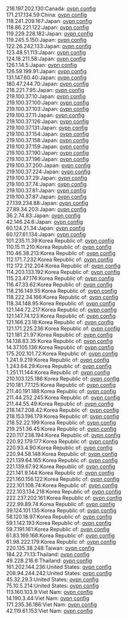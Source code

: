 216.197.202.130:Canada: [ovpn config](vpn/216_197_202_130.ovpn)  
171.217.134.59:China: [ovpn config](vpn/171_217_134_59.ovpn)  
118.241.209.167:Japan: [ovpn config](vpn/118_241_209_167.ovpn)  
118.86.221.122:Japan: [ovpn config](vpn/118_86_221_122.ovpn)  
119.229.228.182:Japan: [ovpn config](vpn/119_229_228_182.ovpn)  
119.245.5.150:Japan: [ovpn config](vpn/119_245_5_150.ovpn)  
122.26.242.133:Japan: [ovpn config](vpn/122_26_242_133.ovpn)  
123.48.51.113:Japan: [ovpn config](vpn/123_48_51_113.ovpn)  
124.18.211.58:Japan: [ovpn config](vpn/124_18_211_58.ovpn)  
126.1.14.5:Japan: [ovpn config](vpn/126_1_14_5.ovpn)  
126.59.199.91:Japan: [ovpn config](vpn/126_59_199_91.ovpn)  
131.147.60.40:Japan: [ovpn config](vpn/131_147_60_40.ovpn)  
180.47.244.70:Japan: [ovpn config](vpn/180_47_244_70.ovpn)  
218.221.7.95:Japan: [ovpn config](vpn/218_221_7_95.ovpn)  
219.100.37.10:Japan: [ovpn config](vpn/219_100_37_10.ovpn)  
219.100.37.100:Japan: [ovpn config](vpn/219_100_37_100.ovpn)  
219.100.37.103:Japan: [ovpn config](vpn/219_100_37_103.ovpn)  
219.100.37.11:Japan: [ovpn config](vpn/219_100_37_11.ovpn)  
219.100.37.126:Japan: [ovpn config](vpn/219_100_37_126.ovpn)  
219.100.37.131:Japan: [ovpn config](vpn/219_100_37_131.ovpn)  
219.100.37.154:Japan: [ovpn config](vpn/219_100_37_154.ovpn)  
219.100.37.158:Japan: [ovpn config](vpn/219_100_37_158.ovpn)  
219.100.37.159:Japan: [ovpn config](vpn/219_100_37_159.ovpn)  
219.100.37.190:Japan: [ovpn config](vpn/219_100_37_190.ovpn)  
219.100.37.196:Japan: [ovpn config](vpn/219_100_37_196.ovpn)  
219.100.37.200:Japan: [ovpn config](vpn/219_100_37_200.ovpn)  
219.100.37.224:Japan: [ovpn config](vpn/219_100_37_224.ovpn)  
219.100.37.29:Japan: [ovpn config](vpn/219_100_37_29.ovpn)  
219.100.37.74:Japan: [ovpn config](vpn/219_100_37_74.ovpn)  
219.100.37.81:Japan: [ovpn config](vpn/219_100_37_81.ovpn)  
219.100.37.87:Japan: [ovpn config](vpn/219_100_37_87.ovpn)  
27.139.234.88:Japan: [ovpn config](vpn/27_139_234_88.ovpn)  
27.89.34.203:Japan: [ovpn config](vpn/27_89_34_203.ovpn)  
36.2.74.83:Japan: [ovpn config](vpn/36_2_74_83.ovpn)  
42.146.24.6:Japan: [ovpn config](vpn/42_146_24_6.ovpn)  
60.124.21.34:Japan: [ovpn config](vpn/60_124_21_34.ovpn)  
60.127.61.134:Japan: [ovpn config](vpn/60_127_61_134.ovpn)  
101.235.11.39:Korea Republic of: [ovpn config](vpn/101_235_11_39.ovpn)  
110.15.11.210:Korea Republic of: [ovpn config](vpn/110_15_11_210.ovpn)  
110.46.38.213:Korea Republic of: [ovpn config](vpn/110_46_38_213.ovpn)  
112.171.7.232:Korea Republic of: [ovpn config](vpn/112_171_7_232.ovpn)  
112.172.212.204:Korea Republic of: [ovpn config](vpn/112_172_212_204.ovpn)  
114.203.133.192:Korea Republic of: [ovpn config](vpn/114_203_133_192.ovpn)  
115.23.47.176:Korea Republic of: [ovpn config](vpn/115_23_47_176.ovpn)  
116.47.33.62:Korea Republic of: [ovpn config](vpn/116_47_33_62.ovpn)  
118.216.149.55:Korea Republic of: [ovpn config](vpn/118_216_149_55.ovpn)  
118.222.34.166:Korea Republic of: [ovpn config](vpn/118_222_34_166.ovpn)  
118.34.148.95:Korea Republic of: [ovpn config](vpn/118_34_148_95.ovpn)  
121.144.72.217:Korea Republic of: [ovpn config](vpn/121_144_72_217.ovpn)  
121.147.74.123:Korea Republic of: [ovpn config](vpn/121_147_74_123.ovpn)  
121.166.23.18:Korea Republic of: [ovpn config](vpn/121_166_23_18.ovpn)  
121.171.225.236:Korea Republic of: [ovpn config](vpn/121_171_225_236.ovpn)  
121.181.21.97:Korea Republic of: [ovpn config](vpn/121_181_21_97.ovpn)  
14.138.83.35:Korea Republic of: [ovpn config](vpn/14_138_83_35.ovpn)  
14.37.105.136:Korea Republic of: [ovpn config](vpn/14_37_105_136.ovpn)  
175.202.101.72:Korea Republic of: [ovpn config](vpn/175_202_101_72.ovpn)  
1.241.9.219:Korea Republic of: [ovpn config](vpn/1_241_9_219.ovpn)  
1.243.64.29:Korea Republic of: [ovpn config](vpn/1_243_64_29.ovpn)  
1.251.11.144:Korea Republic of: [ovpn config](vpn/1_251_11_144.ovpn)  
210.103.125.186:Korea Republic of: [ovpn config](vpn/210_103_125_186.ovpn)  
210.181.77.125:Korea Republic of: [ovpn config](vpn/210_181_77_125.ovpn)  
211.40.191.188:Korea Republic of: [ovpn config](vpn/211_40_191_188.ovpn)  
211.44.252.245:Korea Republic of: [ovpn config](vpn/211_44_252_245.ovpn)  
211.44.55.49:Korea Republic of: [ovpn config](vpn/211_44_55_49.ovpn)  
218.147.208.42:Korea Republic of: [ovpn config](vpn/218_147_208_42.ovpn)  
218.153.196.179:Korea Republic of: [ovpn config](vpn/218_153_196_179.ovpn)  
218.52.22.199:Korea Republic of: [ovpn config](vpn/218_52_22_199.ovpn)  
219.251.36.45:Korea Republic of: [ovpn config](vpn/219_251_36_45.ovpn)  
220.117.238.194:Korea Republic of: [ovpn config](vpn/220_117_238_194.ovpn)  
220.92.179.177:Korea Republic of: [ovpn config](vpn/220_92_179_177.ovpn)  
220.93.4.90:Korea Republic of: [ovpn config](vpn/220_93_4_90.ovpn)  
220.94.58.148:Korea Republic of: [ovpn config](vpn/220_94_58_148.ovpn)  
221.139.64.165:Korea Republic of: [ovpn config](vpn/221_139_64_165.ovpn)  
221.139.67.92:Korea Republic of: [ovpn config](vpn/221_139_67_92.ovpn)  
221.141.9.144:Korea Republic of: [ovpn config](vpn/221_141_9_144.ovpn)  
221.160.156.122:Korea Republic of: [ovpn config](vpn/221_160_156_122.ovpn)  
222.101.108.74:Korea Republic of: [ovpn config](vpn/222_101_108_74.ovpn)  
222.103.134.218:Korea Republic of: [ovpn config](vpn/222_103_134_218.ovpn)  
222.237.202.161:Korea Republic of: [ovpn config](vpn/222_237_202_161.ovpn)  
222.99.89.74:Korea Republic of: [ovpn config](vpn/222_99_89_74.ovpn)  
39.124.101.135:Korea Republic of: [ovpn config](vpn/39_124_101_135.ovpn)  
58.120.18.97:Korea Republic of: [ovpn config](vpn/58_120_18_97.ovpn)  
59.1.142.193:Korea Republic of: [ovpn config](vpn/59_1_142_193.ovpn)  
59.7.191.161:Korea Republic of: [ovpn config](vpn/59_7_191_161.ovpn)  
61.83.169.168:Korea Republic of: [ovpn config](vpn/61_83_169_168.ovpn)  
61.98.222.179:Korea Republic of: [ovpn config](vpn/61_98_222_179.ovpn)  
220.135.38.248:Taiwan: [ovpn config](vpn/220_135_38_248.ovpn)  
184.22.71.13:Thailand: [ovpn config](vpn/184_22_71_13.ovpn)  
49.228.216.6:Thailand: [ovpn config](vpn/49_228_216_6.ovpn)  
161.202.144.236:United States: [ovpn config](vpn/161_202_144_236.ovpn)  
208.94.244.242:United States: [ovpn config](vpn/208_94_244_242.ovpn)  
45.32.29.3:United States: [ovpn config](vpn/45_32_29_3.ovpn)  
75.10.5.214:United States: [ovpn config](vpn/75_10_5_214.ovpn)  
113.160.103.9:Viet Nam: [ovpn config](vpn/113_160_103_9.ovpn)  
14.190.3.44:Viet Nam: [ovpn config](vpn/14_190_3_44.ovpn)  
171.235.36.186:Viet Nam: [ovpn config](vpn/171_235_36_186.ovpn)  
42.119.61.153:Viet Nam: [ovpn config](vpn/42_119_61_153.ovpn)  

